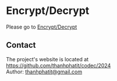 # Encrypt/Decrypt
Please go to [Encrypt/Decrypt](https://thanhphatit.github.io/codec/2024/)

## Contact
The project's website is located at https://github.com/thanhphatit/codec/2024  
Author: thanhphatit@gmail.com
